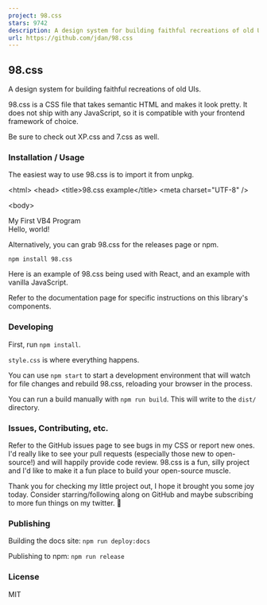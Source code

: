 ```yaml
---
project: 98.css
stars: 9742
description: A design system for building faithful recreations of old UIs
url: https://github.com/jdan/98.css
---
```


98.css
------

A design system for building faithful recreations of old UIs.

98.css is a CSS file that takes semantic HTML and makes it look pretty. It does not ship with any JavaScript, so it is compatible with your frontend framework of choice.

Be sure to check out XP.css and 7.css as well.

### Installation / Usage

The easiest way to use 98.css is to import it from unpkg.

<!DOCTYPE html\>
<html\>
<head\>
  <title\>98.css example</title\>
  <meta charset\="UTF-8" />
  <link rel\="stylesheet" href\="https://unpkg.com/98.css" />
</head\>

<body\>
  <div class\="window" style\="margin: 32px; width: 250px"\>
    <div class\="title-bar"\>
      <div class\="title-bar-text"\>
        My First VB4 Program
      </div\>
    </div\>
    <div class\="window-body"\>
      <p\>Hello, world!</p\>
    </div\>
  </div\>
</body\>
</html\>

Alternatively, you can grab 98.css for the releases page or npm.

```
npm install 98.css
```

Here is an example of 98.css being used with React, and an example with vanilla JavaScript.

Refer to the documentation page for specific instructions on this library's components.

### Developing

First, run `npm install`.

`style.css` is where everything happens.

You can use `npm start` to start a development environment that will watch for file changes and rebuild 98.css, reloading your browser in the process.

You can run a build manually with `npm run build`. This will write to the `dist/` directory.

### Issues, Contributing, etc.

Refer to the GitHub issues page to see bugs in my CSS or report new ones. I'd really like to see your pull requests (especially those new to open-source!) and will happily provide code review. 98.css is a fun, silly project and I'd like to make it a fun place to build your open-source muscle.

Thank you for checking my little project out, I hope it brought you some joy today. Consider starring/following along on GitHub and maybe subscribing to more fun things on my twitter. 👋

### Publishing

Building the docs site: `npm run deploy:docs`

Publishing to npm: `npm run release`

### License

MIT
